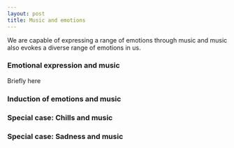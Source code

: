 ```yaml
---
layout: post
title: Music and emotions
---
```


We are capable of expressing a range of emotions through music and music also evokes a diverse range of emotions in us.

### Emotional expression and music

Briefly here

### Induction of emotions and music


### Special case: Chills and music


### Special case: Sadness and music

